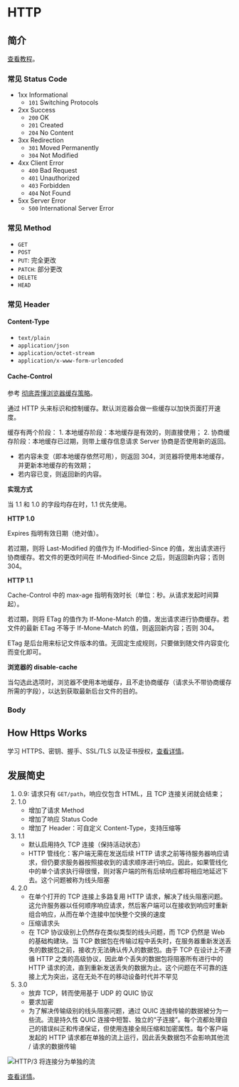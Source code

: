 # HTTP

## 简介

[查看教程](https://developer.mozilla.org/en-US/docs/Web/HTTP/Status)。

### 常见 Status Code

* 1xx Informational
  * `101` Switching Protocols
* 2xx Success
  * `200` OK
  * `201` Created
  * `204` No Content
* 3xx Redirection
  * `301` Moved Permanently
  * `304` Not Modified
* 4xx Client Error
  * `400` Bad Request
  * `401` Unauthorized
  * `403` Forbidden
  * `404` Not Found
* 5xx Server Error
  * `500` International Server Error

### 常见 Method

* `GET`
* `POST`
* `PUT`: 完全更改
* `PATCH`: 部分更改
* `DELETE`
* `HEAD`

### 常见 Header

#### Content-Type

* `text/plain`
* `application/json`
* `application/octet-stream`
* `application/x-www-form-urlencoded`

#### Cache-Control

参考 [彻底弄懂浏览器缓存策略](https://mp.weixin.qq.com/s/Ui7Q9k4faiD5mv_LfB4Rrw)。

通过 HTTP 头来标识和控制缓存。默认浏览器会做一些缓存以加快页面打开速度。

缓存有两个阶段： 1. 本地缓存阶段：本地缓存是有效的，则直接使用； 2. 协商缓存阶段：本地缓存已过期，则带上缓存信息请求 Server 协商是否使用新的返回。

* 若内容未变（即本地缓存依然可用），则返回 304，浏览器将使用本地缓存，并更新本地缓存的有效期；
* 若内容已变，则返回新的内容。

**实现方式**

当 1.1 和 1.0 的字段均存在时，1.1 优先使用。

**HTTP 1.0**

Expires 指明有效日期（绝对值）。

若过期，则将 Last-Modified 的值作为 If-Modified-Since 的值，发出请求进行协商缓存。若文件的更改时间在 If-Modified-Since 之后，则返回新内容；否则 304。

**HTTP 1.1**

Cache-Control 中的 max-age 指明有效时长（单位：秒。从请求发起时间算起）。

若过期，则将 ETag 的值作为 If-Mone-Match 的值，发出请求进行协商缓存。若文件的最新 ETag 不等于 If-Mone-Match 的值，则返回新内容；否则 304。

ETag 是后台用来标记文件版本的值。无固定生成规则，只要做到随文件内容变化而变化即可。

**浏览器的 disable-cache**

当勾选此选项时，浏览器不使用本地缓存，且不走协商缓存（请求头不带协商缓存所需的字段），以达到获取最新后台文件的目的。

### Body

## How Https Works

学习 HTTPS、密钥、握手、SSL/TLS 以及证书授权，[查看详情](https://howhttps.works)。

## 发展简史

1. 0.9: 请求只有 `GET/path`，响应仅包含 HTML，且 TCP 连接关闭就会结束；
2. 1.0
   * 增加了请求 Method
   * 增加了响应 Status Code
   * 增加了 Header：可自定义 Content-Type，支持压缩等
3. 1.1
   * 默认启用持久 TCP 连接（保持活动状态）
   * HTTP 管线化：客户端无需在发送后续 HTTP 请求之前等待服务器响应请求，但仍要求服务器按照接收到的请求顺序进行响应。因此，如果管线化中的单个请求执行得很慢，则对客户端的所有后续响应都将相应地延迟下去。这个问题被称为线头阻塞
4. 2.0
   * 在单个打开的 TCP 连接上多路复用 HTTP 请求，解决了线头阻塞问题。这允许服务器以任何顺序响应请求，然后客户端可以在接收到响应时重新组合响应，从而在单个连接中加快整个交换的速度
   * 压缩请求头
   * 在 TCP 协议级别上仍然存在类似类型的线头问题，而 TCP 仍然是 Web 的基础构建块。当 TCP 数据包在传输过程中丢失时，在服务器重新发送丢失的数据包之前，接收方无法确认传入的数据包。由于 TCP 在设计上不遵循 HTTP 之类的高级协议，因此单个丢失的数据包将阻塞所有进行中的 HTTP 请求的流，直到重新发送丢失的数据为止。这个问题在不可靠的连接上尤为突出，这在无处不在的移动设备时代并不罕见
5. 3.0
   * 放弃 TCP，转而使用基于 UDP 的 QUIC 协议
   * 要求加密
   * 为了解决传输级别的线头阻塞问题，通过 QUIC 连接传输的数据被分为一些流。流是持久性 QUIC 连接中短暂、独立的“子连接”。每个流都处理自己的错误纠正和传递保证，但使用连接全局压缩和加密属性。每个客户端发起的 HTTP 请求都在单独的流上运行，因此丢失数据包不会影响其他流 / 请求的数据传输

![HTTP/3 &#x5C06;&#x8FDE;&#x63A5;&#x5206;&#x4E3A;&#x5355;&#x72EC;&#x7684;&#x6D41;](https://mmbiz.qpic.cn/mmbiz_png/FE4VibF0SjfMiaBh3uaBmRzeH2NyvDH9u3y5nTt52DzgDOqDCvnbuIDBnr29dVDpxed6bndBcwFSibNDaFF1Vkg5w/640?wx_fmt=png&tp=webp&wxfrom=5&wx_lazy=1&wx_co=1)

[查看详情](https://mp.weixin.qq.com/s/E5RwKvHcDdzHS77lpb9wvw)。

